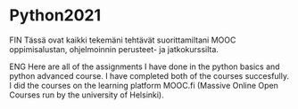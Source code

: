 # Python2021

FIN
Tässä ovat kaikki tekemäni tehtävät suorittamiltani MOOC oppimisalustan, ohjelmoinnin perusteet- ja jatkokurssilta. 

ENG
Here are all of the assignments I have done in the python basics and python advanced course. I have completed both of the courses succesfully. I did the courses on the learning platform MOOC.fi (Massive Online Open Courses run by the university of Helsinki).
